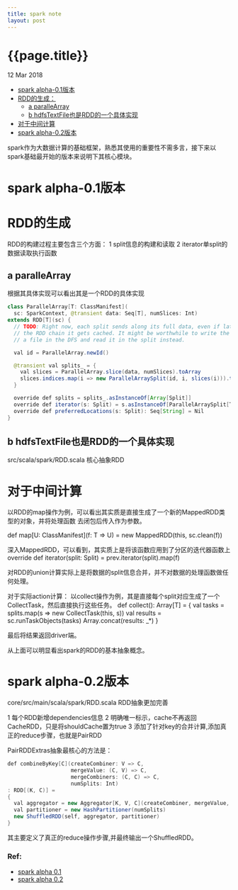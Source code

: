 ```yaml
---
title: spark note
layout: post
---
```


{{page.title}}
=============

<p class="meta">12 Mar 2018</p>
     
* [spark alpha-0.1版本](#spark-alpha-01版本)
* [RDD的生成：](#rdd的生成)
    * [a paralleArray](#a-parallearray)
    * [b hdfsTextFile也是RDD的一个具体实现](#b-hdfstextfile也是rdd的一个具体实现)
* [对于中间计算](#对于中间计算)
* [spark alpha-0.2版本](#spark-alpha-02版本)

spark作为大数据计算的基础框架，熟悉其使用的重要性不需多言，接下来以spark基础最开始的版本来说明下其核心模块。

# spark alpha-0.1版本

# RDD的生成
RDD的构建过程主要包含三个方面：
1 split信息的构建和读取
2 iterator单split的数据读取执行函数

## a paralleArray  
根据其具体实现可以看出其是一个RDD的具体实现

```java
class ParallelArray[T: ClassManifest](
  sc: SparkContext, @transient data: Seq[T], numSlices: Int)
extends RDD[T](sc) {
  // TODO: Right now, each split sends along its full data, even if later down
  // the RDD chain it gets cached. It might be worthwhile to write the data to
  // a file in the DFS and read it in the split instead.

  val id = ParallelArray.newId()

  @transient val splits_ = {
    val slices = ParallelArray.slice(data, numSlices).toArray
    slices.indices.map(i => new ParallelArraySplit(id, i, slices(i))).toArray
  }

  override def splits = splits_.asInstanceOf[Array[Split]]
  override def iterator(s: Split) = s.asInstanceOf[ParallelArraySplit[T]].iterator
  override def preferredLocations(s: Split): Seq[String] = Nil
}

```

## b hdfsTextFile也是RDD的一个具体实现

src/scala/spark/RDD.scala
核心抽象RDD

# 对于中间计算

以RDD的map操作为例，可以看出其实质是直接生成了一个新的MappedRDD类型的对象，并将处理函数
去闭包后传入作为参数。

def map[U: ClassManifest](f: T => U) = new MappedRDD(this, sc.clean(f))

深入MappedRDD，可以看到，其实质上是将该函数应用到了分区的迭代器函数上
 override def iterator(split: Split) = prev.iterator(split).map(f)

对RDD的union计算实际上是将数据的split信息合并，并不对数据的处理函数做任何处理。

对于实际action计算：
以collect操作为例，其是直接每个split对应生成了一个CollectTask，然后直接执行这些任务。
def collect(): Array[T] = {
  val tasks = splits.map(s => new CollectTask(this, s))
  val results = sc.runTaskObjects(tasks)
  Array.concat(results: _*)
}

最后将结果返回driver端。

从上面可以明显看出spark的RDD的基本抽象概念。

# spark alpha-0.2版本

core/src/main/scala/spark/RDD.scala
RDD抽象更加完善

1 每个RDD新增dependencies信息
2 明确唯一标示，cache不再返回CacheRDD，只是将shouldCache置为true
3 添加了针对key的合并计算,添加真正的reduce步骤，也就是PairRDD


PairRDDExtras抽象最核心的方法是：


```java
def combineByKey[C](createCombiner: V => C,
                    mergeValue: (C, V) => C,
                    mergeCombiners: (C, C) => C,
                    numSplits: Int)
: RDD[(K, C)] =
{
  val aggregator = new Aggregator[K, V, C](createCombiner, mergeValue, mergeCombiners)
  val partitioner = new HashPartitioner(numSplits)
  new ShuffledRDD(self, aggregator, partitioner)
}
```

其主要定义了真正的reduce操作步骤,并最终输出一个ShuffledRDD。

### Ref:
   - [spark alpha 0.1](https://github.com/apache/spark/tree/alpha-0.1)
   - [spark alpha 0.2](https://github.com/apache/spark/tree/alpha-0.2)
